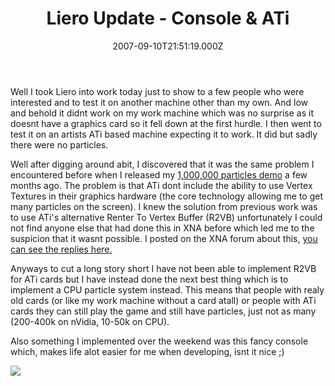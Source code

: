 ﻿---
coverImage: /images/fallback-post-header.png
date: '2007-09-10T21:51:19.000Z'
tags: []
title: Liero Update - Console & ATi
oldUrl: /c/liero-update-console-ati
---

Well I took Liero into work today just to show to a few people who were interested and to test it on another machine other than my own. And low and behold it didnt work on my work machine which was no surprise as it doesnt have a graphics card so it fell down at the first hurdle. I then went to test it on an artists ATi based machine expecting it to work. It did but sadly there were no particles.

<!-- more -->

Well after digging around abit, I discovered that it was the same problem I encountered before when I released my [1,000,000 particles demo](https://www.mikecann.blog/?p=163) a few months ago. The problem is that ATi dont include the ability to use Vertex Textures in their graphics hardware (the core technology allowing me to get many particles on the screen). I knew the solution from previous work was to use ATi's alternative Renter To Vertex Buffer (R2VB) unfortunately I could not find anyone else that had done this in XNA before which led me to the suspicion that it wasnt possible. I posted on the XNA forum about this, [you can see the replies here.](https://forums.xna.com/24255/ShowThread.aspx#24255)

Anyways to cut a long story short I have not been able to implement R2VB for ATi cards but I have instead done the next best thing which is to implement a CPU particle system instead. This means that people with realy old cards (or like my work machine without a card atall) or people with ATi cards they can still play the game and still have particles, just not as many (200-400k on nVidia, 10-50k on CPU).

Also something I implemented over the weekend was this fancy console which, makes life alot easier for me when developing, isnt it nice ;)

![](https://www.mikecann.blog/Images/LieroXNA/liero02.png)
